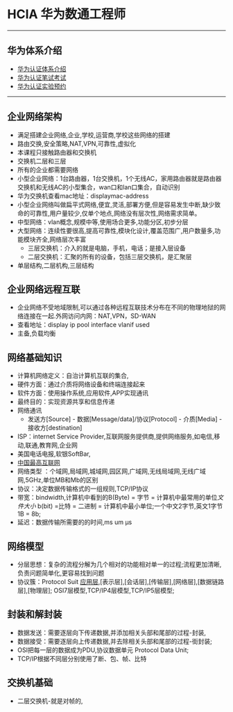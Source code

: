 # HCIA 华为数通工程师
***
## 华为体系介绍
 - [华为认证体系介绍](https://e.huawei.com/cn/talent/cert/#/)
 - [华为认证笔试考试](https://e.huawei.com/cn/talent/#/pearson-VUE-appointment)
 - [华为认证实验预约](https://e.huawei.com/cn/talent/#/myappointments/application)
******
## 企业网络架构
-  满足搭建企业网络,企业,学校,运营商,学校这些网络的搭建
- 路由交换,安全策略,NAT,VPN,可靠性,虚拟化
- 本课程只接触路由器和交换机
- 交换机二层和三层
- 所有的企业都需要网络
- 小型企业网络：1台路由器，1台交换机，1个无线AC，家用路由器就是路由器交换机和无线AC的小型集合，wan口和lan口集合，自动识别
- 华为交换机查看mac地址：displaymac-address
- 小型企业网络叫做扁平式网络,便宜,灵活,部署方便,但是容易发生中断,缺少致命的可靠性,用户量较少,仅单个地点,网络没有层次性,网络需求简单。
- 中型网络：vlan概念,规模中等,使用场合更多,功能分区,初步分层
- 大型网络：连续性要很高,提高可靠性,模块化设计,覆盖范围广,用户数量多,功能模块齐全,网络层次丰富
  + 三层交换机：介入的就是电脑，手机，电话；是接入层设备
  + 二层交换机：汇聚的所有的设备，包括三层交换机，是汇聚层
 - 单层结构,二层机构,三层结构
## 企业网络远程互联
- 企业网络不受地域限制,可以通过各种远程互联技术分布在不同的物理地狱的网络连接在一起.外网访问内网：NAT,VPN，SD-WAN
- 查看地址：display ip pool interface vlanif used
- 主备,负载均衡
## 网络基础知识
- 计算机网络定义：自治计算机互联的集合,
- 硬件方面：通过介质将网络设备和终端连接起来
- 软件方面：使用操作系统,应用软件,APP实现通讯
- 最终目的：实现资源共享和信息传递
- 网络通讯
  + 发送方[Source] - 数据[Message/data]/协议[Protocol] - 介质[Media] - 接收方[destination] 
- ISP：internet Service Provider,互联网服务提供商,提供网络服务,如电信,移动,联通,教育网,企业网
- 美国电话电报,软银SoftBar,
- [中国最高互联网](https://www.cnnic.net.cn/)
- 网络类型 ：个域网,局域网,城域网,园区网,广域网,无线局域网,无线广域网,5GHz,单位MB和Mb的区别 
- 协议：决定数据传输格式的一组规则,TCP/IP协议
- 带宽：bindwidth,计算机中看到的B(Byte) = 字节 = 计算机中最常用的单位*文件大小* b(bit) =比特 = 二进制 = 计算机中最小单位;一个中文2字节,英文1字节 1B = 8b;
- 延迟：数据传输所需要的的时间,ms um μs
## 网络模型
- 分层思想：复杂的流程分解为几个相对的功能相对单一的过程;流程更加清晰,负责问题简单化,更容易找到问题
- 协议簇：Protocol Suit [应用层](),[表示层],[会话层],[传输层],[网络层],[数据链路层],[物理层]; OSI7层模型,TCP/IP4层模型,TCP/IP5层模型;
## 封装和解封装
- 数据发送：需要逐层向下传递数据,并添加相关头部和尾部的过程-封装,
- 数据接受：需要逐层向上传递数据,并去除相关头部和尾部的过程-街封装;
- OSI把每一层的数据成为PDU,协议数据单元 Protocol Data Unit;
- TCP/IP根据不同层分别使用了断、包、帧、比特
## 交换机基础
- 二层交换机-就是对帧的,

